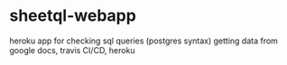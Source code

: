 # sheetql-webapp
heroku app for checking sql queries (postgres syntax) getting data from google docs, travis CI/CD, heroku
